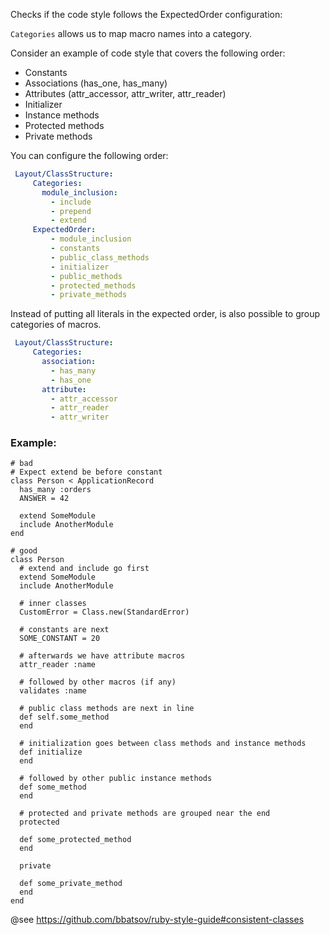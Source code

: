 Checks if the code style follows the ExpectedOrder configuration:

`Categories` allows us to map macro names into a category.

Consider an example of code style that covers the following order:
- Constants
- Associations (has_one, has_many)
- Attributes (attr_accessor, attr_writer, attr_reader)
- Initializer
- Instance methods
- Protected methods
- Private methods

You can configure the following order:

```yaml
 Layout/ClassStructure:
     Categories:
       module_inclusion:
         - include
         - prepend
         - extend
     ExpectedOrder:
         - module_inclusion
         - constants
         - public_class_methods
         - initializer
         - public_methods
         - protected_methods
         - private_methods

```
Instead of putting all literals in the expected order, is also
possible to group categories of macros.

```yaml
 Layout/ClassStructure:
     Categories:
       association:
         - has_many
         - has_one
       attribute:
         - attr_accessor
         - attr_reader
         - attr_writer
```

### Example:
    # bad
    # Expect extend be before constant
    class Person < ApplicationRecord
      has_many :orders
      ANSWER = 42

      extend SomeModule
      include AnotherModule
    end

    # good
    class Person
      # extend and include go first
      extend SomeModule
      include AnotherModule

      # inner classes
      CustomError = Class.new(StandardError)

      # constants are next
      SOME_CONSTANT = 20

      # afterwards we have attribute macros
      attr_reader :name

      # followed by other macros (if any)
      validates :name

      # public class methods are next in line
      def self.some_method
      end

      # initialization goes between class methods and instance methods
      def initialize
      end

      # followed by other public instance methods
      def some_method
      end

      # protected and private methods are grouped near the end
      protected

      def some_protected_method
      end

      private

      def some_private_method
      end
    end

@see https://github.com/bbatsov/ruby-style-guide#consistent-classes